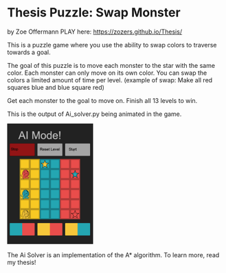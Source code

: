 # Thesis Puzzle: Swap Monster
by Zoe Offermann
PLAY here: https://zozers.github.io/Thesis/

This is a puzzle game where you use the ability to swap colors to traverse towards a goal.

The goal of this puzzle is to move each monster to the star with the same color. Each monster can only move on its own color. You can swap the colors a limited amount of time per level. (example of swap: Make all red squares blue and blue square red)

Get each monster to the goal to move on. Finish all 13 levels to win.

This is the output of Ai_solver.py being animated in the game.

<img src="assets/AI_working.gif" width=200><br>

The Ai Solver is an implementation of the A* algorithm. To learn more, read my thesis!
